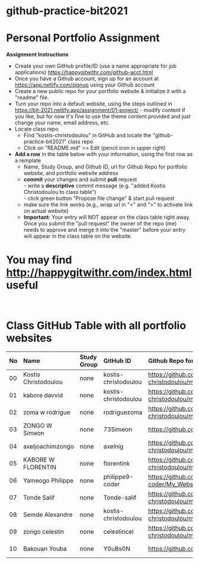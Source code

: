 # github-practice-bit2021
# Personal Portfolio Assignment

**Assignment Instructions**

- Create your own GitHub profile/ID (use a name appropriate for job applications) <https://happygitwithr.com/github-acct.html>
- Once you have a Github account, sign up for an account at <https://app.netlify.com/signup> using your Github account
- Create a new public repo for your portfolio website & initialize it with a "readme" file.
- Turn your repo into a default website, using the steps outlined in <https://bit-2021.netlify.app/assignment/01-project/>
       - modify content if you like, but for now it's fine to use the theme content provided and just change your name, email address, etc.
- Locate class repo
    - Find "kostis-christodoulou" in GitHub and locate the "github-practice-bit2021" class repo
    - Click on "README.md" >> Edit (pencil icon in upper right)
- **Add a row** in the table below with your information, using the first row as a remplate
    - Name, Study Group, and Github ID, url for Github Repo for portfolio website, and portfolio website address 
    - **commit** your changes and submit **pull** request   
            - write a **descriptive** commit message (e.g. "added Kostis Christodoulou to class table")  
            - click green button "Propose file change" & start pull request  
    - make sure the link works (e.g., wrap url in "<" and ">" to activate link on actual website)  
    - **Important**: Your entry will NOT appear on the class table right away.  Once you submit the "pull request" the owner of the repo (me) needs to approve and merge it into the "master" before your entry will appear in the class table on the website. 

# You may find <http://happygitwithr.com/index.html> useful

<br>

# Class GitHub Table with all portfolio websites 


|No | Name                  | Study Group   | GitHub ID            |Github Repo for portfolio website                      |Netlify website address              |Date Added     |  
|:---|:----------------------|:--------------|:---------------------|:------------------------------------------------------|:------------------------------------|:-----------------------| 
|00|Kostis Christodoulou   | none     | kostis-christodoulou |<https://github.com/kostis-christodoulou/my_website>   |<https://kostis-portfolio.netlify.app/>        |2020-08-25 
|01|kabore davvid   | none     | kostis-christodoulou |<https://github.com/kostis-christodoulou/my_website>   |<https://kostis-portfolio.netlify.app/>        |2020-08-25 
|02|zoma w rodrigue   | none     | rodriguezoma |<https://github.com/kostis-christodoulou/my_website>   |<https://kostis-portfolio.netlify.app/>        |2020-08-25 
|03|ZONGO W Simeon  | none     | 73Simeon |<https://github.com/73Simeon/personal_website>   |<https://simeonwebsite.netlify.app/>        |2021-03-14
|04|axeljoachimzongo   | none     | axelnig |<https://github.com/kostis-christodoulou/my_website>   |<https://kostis-portfolio.netlify.app/>        |2020-08-25 
|05|KABORE W FLORENTIN   | none     | florentink|<https://github.com/kostis-christodoulou/my_website>   |<https://kostis-portfolio.netlify.app/>        |2020-08-25 
|06|Yameogo Philippe   | none     | philippe9-coder |<https://github.com/Philippe9-coder/My_Website_99>   |<https://philippewebsite99.netlify.app/>        |2021-03-15 
|07|Tonde Salif   | none     | Tonde-salif |<https://github.com/kostis-christodoulou/my_website>   |<https://kostis-portfolio.netlify.app/>        |2020-08-25 
|08|Semde Alexandre  | none     | kostis-christodoulou |<https://github.com/kostis-christodoulou/my_website>   |<https://kostis-portfolio.netlify.app/>        |2020-08-25 
|09|zongo celestin  | none     | celestincel |<https://github.com/kostis-christodoulou/my_website>   |<https://kostis-portfolio.netlify.app/>        |2020-08-25 
|10|Bakouan Youba | none     | Y0uBs0N |<https://github.com/Y0uBs0N/Youbsonwebsite>   |<https://nwebsite.netlify.app/>        |2020-08-25 

